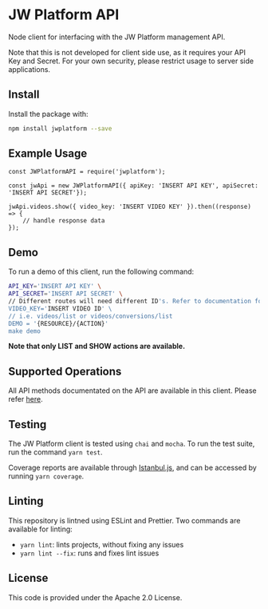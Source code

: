 # JW Platform API

Node client for interfacing with the JW Platform management API.

Note that this is not developed for client side use, as it requires your API Key and Secret. For your own security, please restrict usage to server side applications.

## Install

Install the package with:

```bash
npm install jwplatform --save
```

## Example Usage

```node
const JWPlatformAPI = require('jwplatform');

const jwApi = new JWPlatformAPI({ apiKey: 'INSERT API KEY', apiSecret: 'INSERT API SECRET'});

jwApi.videos.show({ video_key: 'INSERT VIDEO KEY' }).then((response) => { 
    // handle response data 
});
```

## Demo

To run a demo of this client, run the following command:

```bash
API_KEY='INSERT API KEY' \
API_SECRET='INSERT API SECRET' \
// Different routes will need different ID's. Refer to documentation for required fields.
VIDEO_KEY='INSERT VIDEO ID' \
// i.e. videos/list or videos/conversions/list
DEMO = '{RESOURCE}/{ACTION}'
make demo
```

**Note that only LIST and SHOW actions are available.**

## Supported Operations

All API methods documentated on the API are available in this client. Please refer [here](https://beta-developer.jwplayer.com/jwplayer/reference).

## Testing

The JW Platform client is tested using `chai` and `mocha`. To run the test suite, run the command `yarn test`.

Coverage reports are available through [Istanbul.js](https://istanbul.js.org/), and can be accessed by running `yarn coverage`.

## Linting

This repository is lintned using ESLint and Prettier. Two commands are available for linting:

- `yarn lint`: lints projects, without fixing any issues
- `yarn lint --fix`: runs and fixes lint issues 

## License

This code is provided under the Apache 2.0 License.

